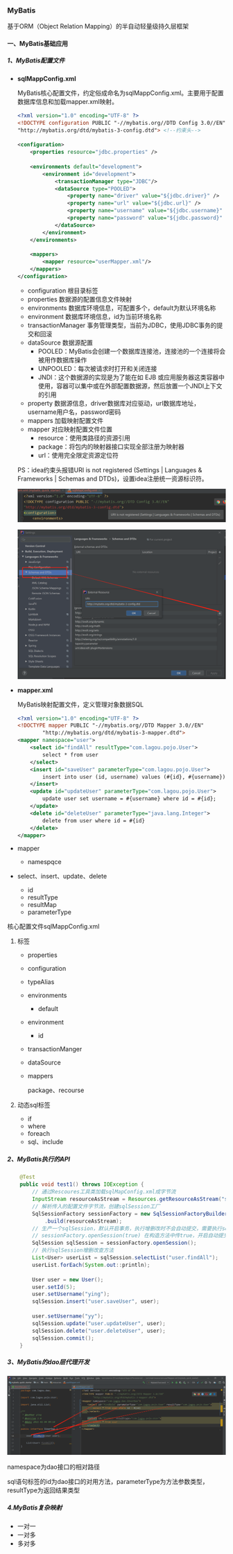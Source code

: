 ### MyBatis

基于ORM（Object Relation Mapping）的半自动轻量级持久层框架



#### 一、MyBatis基础应用

##### 1、MyBatis配置文件

* **sqlMappConfig.xml**

  MyBatis核心配置文件，约定俗成命名为sqlMappConfig.xml。主要用于配置数据库信息和加载mapper.xml映射。

  ```xml
  <?xml version="1.0" encoding="UTF-8" ?>
  <!DOCTYPE configuration PUBLIC "-//mybatis.org//DTD Config 3.0//EN"
  "http://mybatis.org/dtd/mybatis-3-config.dtd"> <!--约束头-->
  
  <configuration>
      <properties resource="jdbc.properties" />
      
      <environments default="development">
          <environment id="development">
              <transactionManager type="JDBC"/>
              <dataSource type="POOLED">
                  <property name="driver" value="${jdbc.driver}" />
                  <property name="url" value="${jdbc.url}" />
                  <property name="username" value="${jdbc.username}" />
                  <property name="password" value="${jdbc.password}" />
              </dataSource>
          </environment>
      </environments>
  
      <mappers>
          <mapper resource="userMapper.xml"/>
      </mappers>
  </configuration>
  ```

  * configuration  根目录标签
  * properties  数据源的配置信息文件映射
  * environments  数据库环境信息，可配置多个，default为默认环境名称
  * environment  数据库环境信息，id为当前环境名称
  * transactionManager  事务管理类型，当前为JDBC，使⽤JDBC事务的提交和回滚
  * dataSource  数据源配置
    * POOLED：MyBatis会创建一个数据库连接池，连接池的一个连接将会被用作数据库操作
    * UNPOOLED：每次被请求时打开和关闭连接
    * JNDI：这个数据源的实现是为了能在如 EJB 或应⽤服务器这类容器中使⽤，容器可以集中或在外部配置数据源，然后放置⼀个JNDI上下⽂的引⽤
  * property  数据源信息，driver数据库对应驱动，url数据库地址，username用户名，password密码
  * mappers  加载映射配置文件
  * mapper  对应映射配置文件位置
    * resource：使用类路径的资源引用
    * package：将包内的映射器接⼝实现全部注册为映射器
    * url：使⽤完全限定资源定位符

  

  PS：idea约束头报错URI is not registered (Settings | Languages & Frameworks | Schemas and DTDs)，设置idea注册统一资源标识符。

  ![image-20210131234402912](mybatis.assets/image-20210131234402912.png)

  ![image-20210131234649589](mybatis.assets/image-20210131234649589.png)

* **mapper.xml**

  MyBatis映射配置文件，定义管理对象数据SQL

  ```xml
  <?xml version="1.0" encoding="UTF-8" ?>
  <!DOCTYPE mapper PUBLIC "-//mybatis.org//DTD Mapper 3.0//EN"
          "http://mybatis.org/dtd/mybatis-3-mapper.dtd">
  <mapper namespace="user">
      <select id="findAll" resultType="com.lagou.pojo.User">
          select * from user
      </select>
      <insert id="saveUser" parameterType="com.lagou.pojo.User">
          insert into user (id, username) values (#{id}, #{username})
      </insert>
      <update id="updateUser" parameterType="com.lagou.pojo.User">
          update user set username = #{username} where id = #{id};
      </update>
      <delete id="deleteUser" parameterType="java.lang.Integer">
          delete from user where id = #{id}
      </delete>
  </mapper>
  ```

  



* mapper
  * namespqce
* select、insert、update、delete
  * id
  * resultType
  * resultMap
  * parameterType

核心配置文件sqlMappConfig.xml

1. 标签
   
   * properties
   
   * configuration
   
   * typeAlias
   
   * environments
     
     * default
     
   * environment
     
     * id
     
   * transactionManger
   
   * dataSource
   
   * mappers
   
     package、recourse
   
1. 动态sql标签

   * if
   * where
   * foreach
   * sql、include

##### 2、MyBatis执行的API

```java
    @Test
    public void test1() throws IOException {
        // 通过Rescoures工具类加载sqlMapConfig.xml成字节流
        InputStream resourceAsStream = Resources.getResourceAsStream("sqlMapConfig.xml");
        // 解析传入的配置文件字节流，创建sqlSession工厂
        SqlSessionFactory sessionFactory = new SqlSessionFactoryBuilder()
            .build(resourceAsStream);
        // 生产一个sqlSession，默认开启事务，执行增删改时不会自动提交，需要执行sqlSession.commit()
        // sessionFactory.openSession(true) 在构造方法中传true，开启自动提交
        SqlSession sqlSession = sessionFactory.openSession();
        // 执行sqlSession增删改查方法
 		List<User> userList = sqlSession.selectList("user.findAll");
		userList.forEach(System.out::println);

        User user = new User();
        user.setId(5);
        user.setUsername("ying");
		sqlSession.insert("user.saveUser", user);

		user.setUsername("yy");
        sqlSession.update("user.updateUser", user);
        sqlSession.delete("user.deleteUser", user);
        sqlSession.commit();
    }
```

##### 3、MyBatis的dao层代理开发

![image-20210204002739200](mybatis.assets/image-20210204002739200.png)

namespace为dao接口的相对路径

sql语句标签的id为dao接口的对用方法，parameterType为方法参数类型，resultType为返回结果类型

##### 4.MyBatis复杂映射

* 一对一
* 一对多
* 多对多



